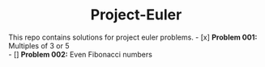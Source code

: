 <h1 align='center'> Project-Euler</h1>
This repo contains solutions for project euler problems.
- [x] <b>Problem 001:</b> Multiples of 3 or 5 <br>
- [] <b>Problem 002:</b> Even Fibonacci numbers<br>
